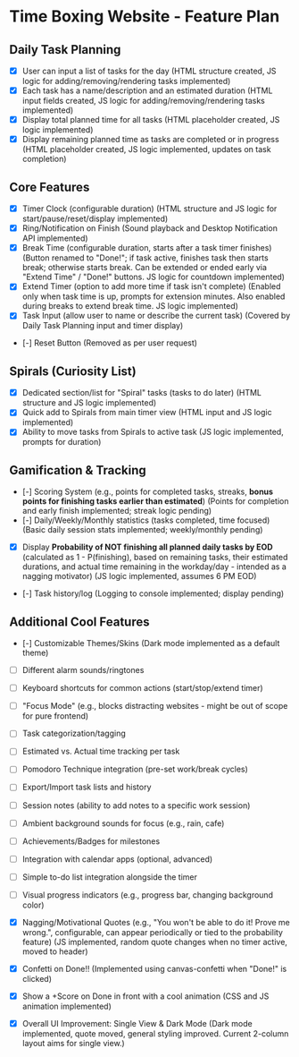# Time Boxing Website - Feature Plan

## Daily Task Planning
- [x] User can input a list of tasks for the day (HTML structure created, JS logic for adding/removing/rendering tasks implemented)
- [x] Each task has a name/description and an estimated duration (HTML input fields created, JS logic for adding/removing/rendering tasks implemented)
- [x] Display total planned time for all tasks (HTML placeholder created, JS logic implemented)
- [x] Display remaining planned time as tasks are completed or in progress (HTML placeholder created, JS logic implemented, updates on task completion)

## Core Features
- [x] Timer Clock (configurable duration) (HTML structure and JS logic for start/pause/reset/display implemented)
- [x] Ring/Notification on Finish (Sound playback and Desktop Notification API implemented)
- [x] Break Time (configurable duration, starts after a task timer finishes) (Button renamed to "Done!"; if task active, finishes task then starts break; otherwise starts break. Can be extended or ended early via "Extend Time" / "Done!" buttons. JS logic for countdown implemented)
- [x] Extend Timer (option to add more time if task isn't complete) (Enabled only when task time is up, prompts for extension minutes. Also enabled during breaks to extend break time. JS logic implemented)
- [x] Task Input (allow user to name or describe the current task) (Covered by Daily Task Planning input and timer display)
- [-] Reset Button (Removed as per user request)

## Spirals (Curiosity List)
- [x] Dedicated section/list for "Spiral" tasks (tasks to do later) (HTML structure and JS logic implemented)
- [x] Quick add to Spirals from main timer view (HTML input and JS logic implemented)
- [x] Ability to move tasks from Spirals to active task (JS logic implemented, prompts for duration)

## Gamification & Tracking
- [-] Scoring System (e.g., points for completed tasks, streaks, **bonus points for finishing tasks earlier than estimated**) (Points for completion and early finish implemented; streak logic pending)
- [-] Daily/Weekly/Monthly statistics (tasks completed, time focused) (Basic daily session stats implemented; weekly/monthly pending)
- [x] Display **Probability of NOT finishing all planned daily tasks by EOD** (calculated as 1 - P(finishing), based on remaining tasks, their estimated durations, and actual time remaining in the workday/day - intended as a nagging motivator) (JS logic implemented, assumes 6 PM EOD)
- [-] Task history/log (Logging to console implemented; display pending)

## Additional Cool Features
- [-] Customizable Themes/Skins (Dark mode implemented as a default theme)
- [ ] Different alarm sounds/ringtones
- [ ] Keyboard shortcuts for common actions (start/stop/extend timer)
- [ ] "Focus Mode" (e.g., blocks distracting websites - might be out of scope for pure frontend)
- [ ] Task categorization/tagging
- [ ] Estimated vs. Actual time tracking per task
- [ ] Pomodoro Technique integration (pre-set work/break cycles)
- [ ] Export/Import task lists and history
- [ ] Session notes (ability to add notes to a specific work session)
- [ ] Ambient background sounds for focus (e.g., rain, cafe)
- [ ] Achievements/Badges for milestones
- [ ] Integration with calendar apps (optional, advanced)
- [ ] Simple to-do list integration alongside the timer
- [ ] Visual progress indicators (e.g., progress bar, changing background color)
- [x] Nagging/Motivational Quotes (e.g., "You won't be able to do it! Prove me wrong.", configurable, can appear periodically or tied to the probability feature) (JS implemented, random quote changes when no timer active, moved to header)
- [x] Confetti on Done!! (Implemented using canvas-confetti when "Done!" is clicked)
- [x] Show a +Score on Done in front with a cool animation (CSS and JS animation implemented)
- [x] Overall UI Improvement: Single View & Dark Mode (Dark mode implemented, quote moved, general styling improved. Current 2-column layout aims for single view.) 

